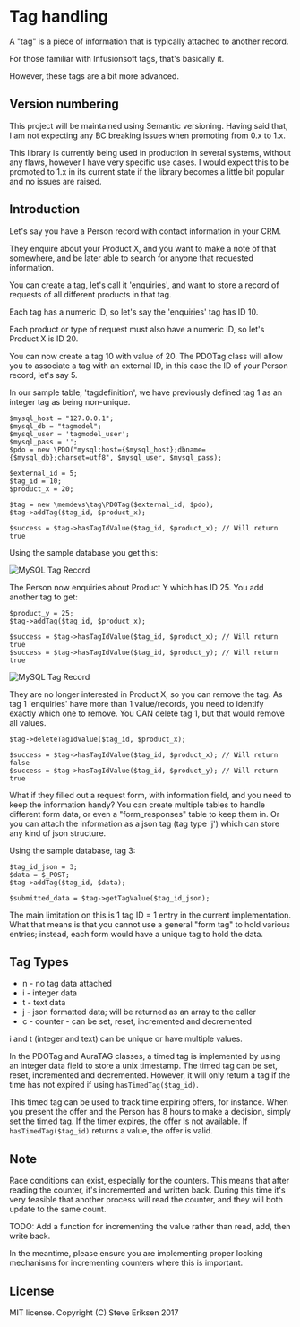 # Tag handling

A "tag" is a piece of information that is typically attached to another record.

For those familiar with Infusionsoft tags, that's basically it.

However, these tags are a bit more advanced.

## Version numbering

This project will be maintained using Semantic versioning. Having said that, I am not expecting any
BC breaking issues when promoting from 0.x to 1.x.

This library is currently being used in production in several systems, without any flaws, however
I have very specific use cases. I would expect this to be promoted to 1.x in its current state
if the library becomes a little bit popular and no issues are raised.

## Introduction

Let's say you have a Person record with contact information in your CRM.

They enquire about your Product X, and you want to make a note of that somewhere, and
be later able to search for anyone that requested information.

You can create a tag, let's call it 'enquiries', and want to store a record of requests of
all different products in that tag.

Each tag has a numeric ID, so let's say the 'enquiries' tag has ID 10.

Each product or type of request must also have a numeric ID, so let's Product X is ID 20.

You can now create a tag 10 with value of 20. The PDOTag class will allow you to associate a tag
with an external ID, in this case the ID of your Person record, let's say 5.

In our sample table, 'tagdefinition', we have previously defined tag 1 as an integer tag as being non-unique.

```
$mysql_host = "127.0.0.1";
$mysql_db = "tagmodel";
$mysql_user = 'tagmodel_user';
$mysql_pass = '';
$pdo = new \PDO("mysql:host={$mysql_host};dbname={$mysql_db};charset=utf8", $mysql_user, $mysql_pass);

$external_id = 5;
$tag_id = 10;
$product_x = 20;

$tag = new \memdevs\tag\PDOTag($external_id, $pdo);
$tag->addTag($tag_id, $product_x);

$success = $tag->hasTagIdValue($tag_id, $product_x); // Will return true
```

Using the sample database you get this:

![MySQL Tag Record](https://i.gyazo.com/86ddec59bf7b92894beab39bdd6982ef.png)

The Person now enquiries about Product Y which has ID 25. You add another tag to get:

```
$product_y = 25;
$tag->addTag($tag_id, $product_x);

$success = $tag->hasTagIdValue($tag_id, $product_x); // Will return true
$success = $tag->hasTagIdValue($tag_id, $product_y); // Will return true
```

![MySQL Tag Record](https://i.gyazo.com/6f065976ebe5e73eaf93a6b3ff96d3ad.png)

They are no longer interested in Product X, so you can remove the tag.
As tag 1 'enquiries' have more than 1 value/records, you need to identify exactly which
one to remove. You CAN delete tag 1, but that would remove all values.

```
$tag->deleteTagIdValue($tag_id, $product_x);

$success = $tag->hasTagIdValue($tag_id, $product_x); // Will return false
$success = $tag->hasTagIdValue($tag_id, $product_y); // Will return true
```

What if they filled out a request form, with information field, and you need to keep the
information handy? You can create multiple tables to handle different form data, or even
a "form_responses" table to keep them in. Or you can attach the information as a json tag
(tag type 'j') which can store any kind of json structure.

Using the sample database, tag 3:

```
$tag_id_json = 3;
$data = $_POST;
$tag->addTag($tag_id, $data);

$submitted_data = $tag->getTagValue($tag_id_json);
```

The main limitation on this is 1 tag ID = 1 entry in the current implementation. What that means
is that you cannot use a general "form tag" to hold various entries; instead, each form would have a unique
tag to hold the data.

## Tag Types

* n - no tag data attached
* i - integer data
* t - text data
* j - json formatted data; will be returned as an array to the caller
* c - counter - can be set, reset, incremented and decremented

i and t (integer and text) can be unique or have multiple values.

In the PDOTag and AuraTAG classes, a timed tag is implemented by using an integer data field to
store a unix timestamp. The timed tag can be set, reset, incremented and decremented. However,
it will only return a tag if the time has not expired if using ```hasTimedTag($tag_id)```.

This timed tag can be used to track time expiring offers, for instance. When you present the offer
and the Person has 8 hours to make a decision, simply set the timed tag. If the timer expires, the
offer is not available. If ```hasTimedTag($tag_id)``` returns a value, the offer is valid.

## Note
Race conditions can exist, especially for the counters. This means that after reading
the counter, it's incremented and written back. During this time it's very feasible that
another process will read the counter, and they will both update to the same count.

TODO: Add a function for incrementing the value rather than read, add, then write back.

In the meantime, please ensure you are implementing proper locking mechanisms for incrementing
counters where this is important.

## License

MIT license. Copyright (C) Steve Eriksen 2017
